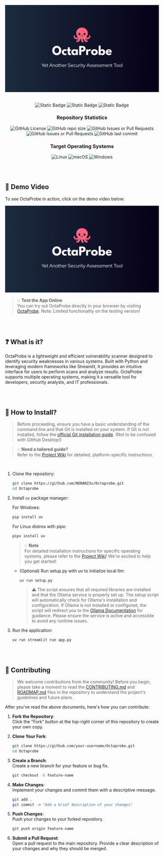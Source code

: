 

<div style="text-align: center; width: 100%;">
    <img src="assets/misc/Octaprobe.png" alt="OctaProbe Logo" style="max-width: 100%; height: auto;">
</div>

<br>
<div align=center> 

![Static Badge](https://img.shields.io/badge/Python-Lol?style=for-the-badge)
![Static Badge](https://img.shields.io/badge/Streamlit-badge?style=for-the-badge&color=%236200EA)
![Static Badge](https://img.shields.io/badge/Ollama-badge?style=for-the-badge&color=%23212121)

### Repository Statistics

![GitHub License](https://img.shields.io/github/license/NONAN23x/Octaprobe)
![GitHub repo size](https://img.shields.io/github/repo-size/NONAN23x/Octaprobe)
![GitHub Issues or Pull Requests](https://img.shields.io/github/issues/NONAN23x/Octaprobe)
![GitHub Issues or Pull Requests](https://img.shields.io/github/issues-pr/NONAN23x/Octaprobe)
![GitHub last commit](https://img.shields.io/github/last-commit/NONAN23x/Octaprobe)

### Target Operating Systems

![Linux](https://img.shields.io/badge/Linux-FCC624?style=for-the-badge&logo=linux&logoColor=black)
![macOS](https://img.shields.io/badge/mac%20os-000000?style=for-the-badge&logo=macos&logoColor=F0F0F0)
![Windows](https://img.shields.io/badge/Windows-0078D6?style=for-the-badge&logo=windows&logoColor=white)

</div>

<br><br>

## 🎥 Demo Video

To see OctaProbe in action, click on the demo video below:

<div align="center">

[![Octaprobe](assets/misc/Octaprobe.png)](https://www.youtube.com/watch?v=13AFKNG8OL4)


</div>

>💡 **Test the App Online**  
You can try out OctaProbe directly in your browser by visiting [OctaProbe](https://octaprobe.streamlit.app/).
Note: Limited functionality on the testing version!

<br><br>

## ❓ What is it?

OctaProbe is a lightweight and efficient vulnerability scanner designed to identify security weaknesses in various systems. Built with Python and leveraging modern frameworks like Streamlit, it provides an intuitive interface for users to perform scans and analyze results. OctaProbe supports multiple operating systems, making it a versatile tool for developers, security analysts, and IT professionals.

<br><br>

## 🚀 How to Install?

> Before proceeding, ensure you have a basic understanding of the command line and that Git is installed on your system. If Git is not installed, follow the [official Git installation guide](https://git-scm.com/book/en/v2/Getting-Started-Installing-Git).  (Not to be confused with GitHub Desktop!)

> 💡 **Need a tailored guide?**  
> Refer to the [Project Wiki](https://github.com/NONAN23x/Octaprobe/wiki) for detailed, platform-specific instructions.

<br>

1. Clone the repository:
    ```bash
    git clone https://github.com/NONAN23x/Octaprobe.git
    cd Octaprobe
    ```

2. Install `uv` package manager:
    
    For Windows:
    ```powershell
    pip install uv
    ```
    For Linux distros with pipx:
    ```bash
    pipx install uv
    ```
    > 💡 **Note**  
     For detailed installation instructions for specific operating systems, please refer to the [Project Wiki](https://github.com/NONAN23x/Octaprobe/wiki)! We're excited to help you get started!

    - (Optional) Run setup.py with uv to initialize local llm:
        ```bash
        uv run setup.py
        ```
        > ⚠️ The script ensures that all required libraries are installed and that the Ollama service is properly set up. The setup script will automatically check for Ollama's installation and configuration. If Ollama is not installed or configured, the script will redirect you to the [Ollama Documentation](https://ollama.com/) for guidance. Please ensure the service is active and accessible to avoid any runtime issues.


3. Run the application:  
    ```bash
    uv run streamlit run app.py
    ```

<br><br>

## 🤝 Contributing
> We welcome contributions from the community! Before you begin, please take a moment to read the [CONTRIBUTING.md](https://github.com/NONAN23x/Octaprobe/blob/main/CONTRIBUTING.md) and [ROADMAP.md](https://github.com/NONAN23x/Octaprobe/blob/main/ROADMAP.md) files in the repository to understand the project's guidelines and future plans.

After you've read the above documents, here's how you can contribute:

1. **Fork the Repository**:  
    Click the "Fork" button at the top-right corner of this repository to create your own copy.

2. **Clone Your Fork**:  
    ```bash
    git clone https://github.com/your-username/Octaprobe.git
    cd Octaprobe
    ```

3. **Create a Branch**:  
    Create a new branch for your feature or bug fix.  
    ```bash
    git checkout -b feature-name
    ```

4. **Make Changes**:  
    Implement your changes and commit them with a descriptive message.  
    ```bash
    git add .
    git commit -m "Add a brief description of your changes"
    ```

5. **Push Changes**:  
    Push your changes to your forked repository.  
    ```bash
    git push origin feature-name
    ```

6. **Submit a Pull Request**:  
    Open a pull request to the main repository. Provide a clear description of your changes and why they should be merged.

